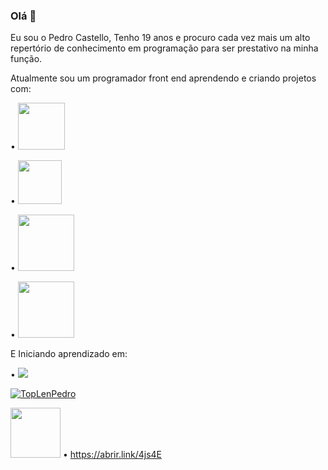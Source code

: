### Olá 👋

Eu sou o Pedro Castello, Tenho 19 anos e procuro cada vez mais um alto repertório de conhecimento em programação para 
ser prestativo na minha função.

Atualmente sou um programador front end aprendendo e criando projetos com:

  • <img width="75" src="https://img.shields.io/badge/HTML5-E34F26?style=for-the-badge&logo=html5&logoColor=white">
  
  • <img width="70" src="https://img.shields.io/badge/CSS3-1572B6?style=for-the-badge&logo=css3&logoColor=white">

  • <img width="90" src="https://img.shields.io/badge/JavaScript-F7DF1E?style=for-the-badge&logo=javascript&logoColor=black">

  • <img width="90" src="https://img.shields.io/badge/Node.js-43853D?style=for-the-badge&logo=node.js&logoColor=white"> 


E Iniciando aprendizado em: 
  
  • <img hight="60" src="https://img.shields.io/badge/React-20232A?style=for-the-badge&logo=react&logoColor=61DAFB">

  [![TopLenPedro](https://github-readme-stats.vercel.app/api/top-langs/?username=PedroCastello)](https://github.com/anuraghazra/github-readme-stats)

  <img width="80" src="https://img.shields.io/badge/LinkedIn-0077B5?style=for-the-badge&logo=linkedin&logoColor=white">  • https://abrir.link/4js4E 

